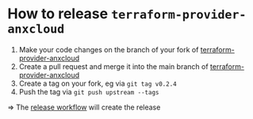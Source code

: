 # How to release `terraform-provider-anxcloud`

1. Make your code changes on the branch of your fork of [terraform-provider-anxcloud](https://github.com/anexia-it/terraform-provider-anxcloud)
1. Create a pull request and merge it into the main branch of [terraform-provider-anxcloud](https://github.com/anexia-it/terraform-provider-anxcloud)
1. Create a tag on your fork, eg via `git tag v0.2.4`
1. Push the tag via `git push upstream --tags` 

=> The [release workflow](https://github.com/anexia-it/terraform-provider-anxcloud/blob/main/.github/workflows/release.yml) will create the release
